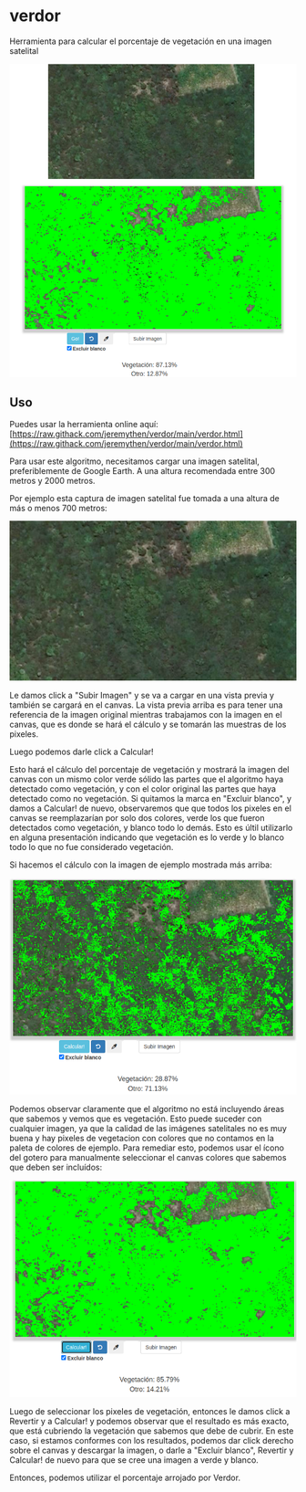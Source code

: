 # verdor

Herramienta para calcular el porcentaje de vegetación en una imagen satelital

![Verdor](/assets/Verdor.png)



## Uso

Puedes usar la herramienta online aquí: [https://raw.githack.com/jeremythen/verdor/main/verdor.html](https://raw.githack.com/jeremythen/verdor/main/verdor.html)

Para usar este algoritmo, necesitamos cargar una imagen satelital, preferiblemente de Google Earth. A una altura recomendada entre 300 metros y 2000 metros.

Por ejemplo esta captura de imagen satelital fue tomada a una altura de más o menos 700 metros:

![Verdor uso](/assets/Verdor_uso.png)

Le damos click a "Subir Imagen" y se va a cargar en una vista previa y también se cargará en el canvas. La vista previa arriba es para tener una referencia de la imagen original mientras trabajamos con la imagen en el canvas, que es donde se hará el cálculo y se tomarán las muestras de los pixeles.

Luego podemos darle click a Calcular!

Esto hará el cálculo del porcentaje de vegetación y mostrará la imagen del canvas con un mismo color verde sólido las partes que el algoritmo haya detectado como vegetación, y con el color original las partes que haya detectado como no vegetación. Si quitamos la marca en "Excluir blanco", y damos a Calcular! de nuevo, observaremos que que todos los pixeles en el canvas se reemplazarían por solo dos colores, verde los que fueron detectados como vegetación, y blanco todo lo demás. Esto es últil utilizarlo en alguna presentación indicando que vegetación es lo verde y lo blanco todo lo que no fue considerado vegetación.

Si hacemos el cálculo con la imagen de ejemplo mostrada más arriba:

![Verdor uso con cálculo inexacto](/assets/verdor_uso_calculo_inexacto.png)

Podemos observar claramente que el algoritmo no está incluyendo áreas que sabemos y vemos que es vegetación. Esto puede suceder con cualquier imagen, ya que la calidad de las imágenes satelitales no es muy buena y hay pixeles de vegetacion con colores que no contamos en la paleta de colores de ejemplo. Para remediar esto, podemos usar el ícono del gotero para manualmente seleccionar el canvas colores que sabemos que deben ser incluídos:

![Verdor uso con cálculo más exacto](/assets/verdor_uso_calculo_mas_exacto.png)

Luego de seleccionar los pixeles de vegetación, entonces le damos click a Revertir y a Calcular! y podemos observar que el resultado es más exacto, que está cubriendo la vegetación que sabemos que debe de cubrir. En este caso, si estamos conformes con los resultados, podemos dar click derecho sobre el canvas y descargar la imagen, o darle a "Excluir blanco", Revertir y Calcular! de nuevo para que se cree una imagen a verde y blanco.

Entonces, podemos utilizar el porcentaje arrojado por Verdor.
